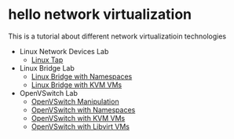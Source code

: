 # hello network virtualization

This is a tutorial about different network virtualizatioin technologies

- Linux Network Devices Lab
  - [Linux Tap](lab_linux-device/linux-tap.md)
- Linux Bridge Lab
  - [Linux Bridge with Namespaces](lab_linux-bridge/linux-bridge-namespace.md)
  - [Linux Bridge with KVM VMs](lab_linux-bridge/linux-bridge-kvm-vm.md)
- OpenVSwitch Lab
  - [OpenVSwitch Manipulation](lab_ovs/ovs-manipulation.md)
  - [OpenVSwitch with Namespaces](lab_ovs/ovs-namespace.md)
  - [OpenVSwitch with KVM VMs](lab_ovs/ovs-kvm-vm.md)
  - [OpenVSwitch with Libvirt VMs](lab_ovs/libvirt/ovs-libvirt-vm.md)